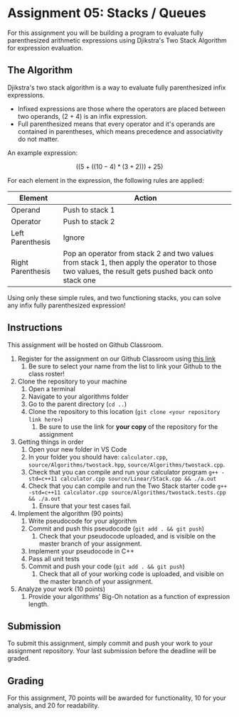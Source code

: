 # Assignment 05: Stacks / Queues  

For this assignment you will be building a program to evaluate fully parenthesized arithmetic expressions using Djikstra's Two Stack Algorithm for expression evaluation.

## The Algorithm

Djikstra's two stack algorithm is a way to evaluate fully parenthesized infix expressions.

- Infixed expressions are those where the operators are placed between two operands, (2 + 4) is an infix expression.
- Full parenthesized means that every operator and it's operands are contained in parentheses, which means precedence and associativity do not matter.

An example expression:

$$((5 + ((10 - 4) * (3 + 2))) + 25)$$

For each element in the expression, the following rules are applied:

| Element           | Action                                                                                                                                            |
| ----------------- | ------------------------------------------------------------------------------------------------------------------------------------------------- |
| Operand           | Push to stack 1                                                                                                                                   |
| Operator          | Push to stack 2                                                                                                                                   |
| Left Parenthesis  | Ignore                                                                                                                                            |
| Right Parenthesis | Pop an operator from stack 2 and two values from stack 1, then apply the operator to those two values, the result gets pushed back onto stack one |

Using only these simple rules, and two functioning stacks, you can solve any infix fully parenthesized expression!

## Instructions

This assignment will be hosted on Github Classroom.

1. Register for the assignment on our Github Classroom using [this link](https://classroom.github.com/a/jQi18jXV)
   1. Be sure to select your name from the list to link your Github to the class roster!
2. Clone the repository to your machine
   1. Open a terminal
   2. Navigate to your algorithms folder
   3. Go to the parent directory (`cd ..`)
   4. Clone the repository to this location (`git clone <your repository link here>`)
      1. Be sure to use the link for **your copy** of the repository for the assignment
3. Getting things in order
   1. Open your new folder in VS Code
   2. In your folder you should have: `calculator.cpp`, `source/Algorithms/twostack.hpp`, `source/Algorithms/twostack.cpp`.
   3. Check that you can compile and run your calculator program `g++ -std=c++11 calculator.cpp source/Linear/Stack.cpp && ./a.out`
   4. Check that you can compile and run the Two Stack starter code `g++ -std=c++11 calculator.cpp source/Algorithms/twostack.tests.cpp && ./a.out`
      1. Ensure that your test cases fail.
4. Implement the algorithm (90 points)
   1. Write pseudocode for your algorithm
   2. Commit and push this pseudocode (`git add . && git push`)
      1. Check that your pseudocode uploaded, and is visible on the master branch of your assignment.
   3. Implement your pseudocode in C++
   4. Pass all unit tests
   5. Commit and push your code (`git add . && git push`)
      1. Check that all of your working code is uploaded, and visible on the master branch of your assignment.
5. Analyze your work (10 points)
   1. Provide your algorithms' Big-Oh notation as a function of expression length.

## Submission

To submit this assignment, simply commit and push your work to your assignment repository.
Your last submission before the deadline will be graded.

## Grading

For this assignment, 70 points will be awarded for functionality, 10 for your analysis, and 20 for readability.
